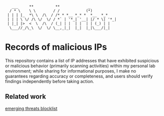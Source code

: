 ```
   ___     **          **             _            
  / * \    \ \        / /            (*)           
 | | | |_  *\ \  /\  / /* * *__ *_* *  *__  *_* 
 | | | \ \/ /\ \/  \/ / *` | '*_| '__| |/ * \| '*_|
 | |_| |>  <  \  /\  / (_| | |  | |  | | (_) | |   
  \___//_/\_\  \/  \/ \__,_|_|  |_|  |_|\___/|_|  
```

  
# Records of malicious IPs

This repository contains a list of IP addresses that have exhibited suspicious or malicious behavior (primarily scanning activities) within my personal lab environment; while sharing for informational purposes, I make no guarantees regarding accuracy or completeness, and users should verify findings independently before taking action.

## Related  work

[emerging threats blocklist](https://rules.emergingthreats.net/fwrules/emerging-Block-IPs.txt)
